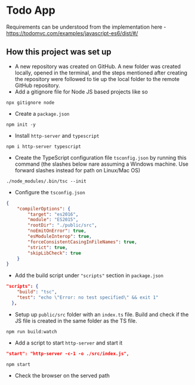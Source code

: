 # Todo App
Requirements can be understood from the implementation here - https://todomvc.com/examples/javascript-es6/dist/#/

## How this project was set up
- A new repository was created on GitHub. A new folder was created locally, opened in the terminal, and the steps mentioned after creating the repository were followed to tie up the local folder to the remote GitHub repository.
- Add a gitignore file for Node JS based projects like so
```
npx gitignore node
```
- Create a  `package.json`
```
npm init -y
```
- Install `http-server` and `typescript`
```
npm i http-server typescript
```
- Create the TypeScript configuration file `tsconfig.json` by running this command (the slashes below nare assuming a Windows machine. Use forward slashes instead for path on Linux/Mac OS)
```
./node_modules/.bin/tsc --init
```
- Configure the `tsconfig.json`
```json
{
    "compilerOptions": {
        "target": "es2016",
        "module": "ES2015",
        "rootDir": "./public/src",
        "noEmitOnError": true,
        "esModuleInterop": true,
        "forceConsistentCasingInFileNames": true,
        "strict": true,
        "skipLibCheck": true
    }
}
```
- Add the build script under `"scripts"` section in `package.json`
```json
"scripts": {
    "build": "tsc",
    "test": "echo \"Error: no test specified\" && exit 1"
  },
```
- Setup up `public/src` folder with an `index.ts` file. Build and check if the JS file is created in the same folder as the TS file.
```
npm run build:watch
```
- Add a script to start `http-server` and start it
```json
"start": "http-server -c-1 -o ./src/index.js",
```
```
npm start
```
- Check the browser on the served path